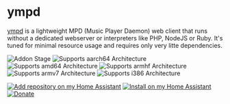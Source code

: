 # ympd

[ympd](https://ympd.org/) is a lightweight MPD (Music Player Daemon) web client that runs without a dedicated webserver or interpreters like PHP, NodeJS or Ruby. It's tuned for minimal resource usage and requires only very litte dependencies.

![Addon Stage][stage-badge]
![Supports aarch64 Architecture][aarch64-badge]
![Supports amd64 Architecture][amd64-badge]
![Supports armhf Architecture][armhf-badge]
![Supports armv7 Architecture][armv7-badge]
![Supports i386 Architecture][i386-badge]

[![Add repository on my Home Assistant][repository-badge]][repository-url]
[![Install on my Home Assistant][install-badge]][install-url]
[![Donate][donation-badge]][donation-url]

[stage-badge]: https://img.shields.io/badge/Addon%20stage-stable-green.svg
[aarch64-badge]: https://img.shields.io/badge/aarch64-yes-green.svg
[amd64-badge]: https://img.shields.io/badge/amd64-yes-green.svg
[armhf-badge]: https://img.shields.io/badge/armhf-yes-green.svg
[armv7-badge]: https://img.shields.io/badge/armv7-yes-green.svg
[i386-badge]: https://img.shields.io/badge/i386-yes-green.svg

[repository-badge]: https://img.shields.io/badge/Add-repository-41BDF5?logo=home-assistant&style=for-the-badge
[repository-url]: https://my.home-assistant.io/redirect/supervisor_add_addon_repository/?repository_url=https%3A//github.com/Poeschl-HomeAssistant-Addons/repository

[install-badge]: https://img.shields.io/badge/Install%20on-Home%20Assistant-41BDF5?logo=home-assistant&style=for-the-badge
[install-url]: https://my.home-assistant.io/redirect/supervisor_addon?addon=68413af6_mpd

[donation-badge]: https://img.shields.io/badge/Buy%20me%20a%20coffee-%23d32f2f?logo=buy-me-a-coffee&style=for-the-badge&logoColor=white
[donation-url]: https://www.buymeacoffee.com/Poeschl

